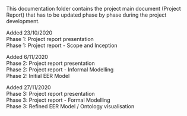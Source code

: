 
This documentation folder contains the project main document (Project Report) that has to be updated phase by phase during the project development.

Added 23/10/2020  
Phase 1: Project report presentation  
Phase 1: Project report - Scope and Inception  

Added 6/11/2020  
Phase 2: Project report presentation  
Phase 2: Project report - Informal Modelling  
Phase 2: Initial EER Model

Added 27/11/2020  
Phase 3: Project report presentation  
Phase 3: Project report - Formal Modelling  
Phase 3: Refined EER Model / Ontology visualisation  
